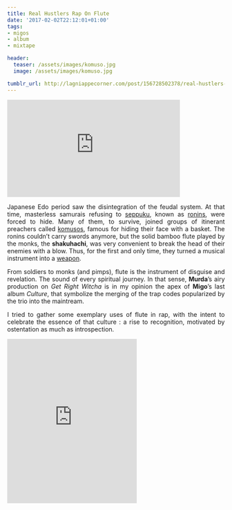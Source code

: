 ```yaml
---
title: Real Hustlers Rap On Flute
date: '2017-02-02T22:12:01+01:00'
tags:
- migos
- album
- mixtape

header:
  teaser: /assets/images/komuso.jpg
  image: /assets/images/komuso.jpg

tumblr_url: http://lagniappecorner.com/post/156728502378/real-hustlers-rap-on-flute-japanese-edo-period-saw
---
```

<p align="justify"><iframe width="400" height="225"  id="youtube_iframe" src="https://www.youtube.com/embed/IZ8i5okObRk?feature=oembed&amp;enablejsapi=1&amp;origin=http://safe.txmblr.com&amp;wmode=opaque" frameborder="0" allowfullscreen></iframe></p>
<p align="justify">Japanese Edo period saw the disintegration of the feudal system. At that time, masterless samurais refusing to <a href="https://en.wikipedia.org/wiki/Seppuku">seppuku</a>, known as <a href="https://en.wikipedia.org/wiki/R%C5%8Dnin">ronins</a>, were forced to hide. Many of them, to survive, joined groups of itinerant preachers called <a href="https://en.wikipedia.org/wiki/Komus%C5%8D">komusos</a>, famous for hiding their face with a basket. The ronins couldn’t carry swords anymore, but the solid bamboo flute played by the monks, the <b>shakuhachi</b>, was very convenient to break the head of their enemies with a blow. Thus, for the first and only time, they turned a musical instrument into a <a href="https://books.google.co.uk/books?id=1utkCwAAQBAJ&amp;pg=PA15&amp;hl=fr&amp;source=gbs_toc_r&amp;cad=3#v=onepage&amp;q&amp;f=false">weapon</a>.<br/></p>
<p align="justify">From soldiers to monks (and pimps), flute is the instrument of disguise and revelation. The sound of every spiritual journey. In that sense, <b>Murda</b>’s airy production on <i>Get Right Witcha</i> is in my opinion the apex of <b>Migo</b>’s last album <i>Culture</i>, that<i> </i>symbolize the merging of the trap codes popularized by the trio into the maintream.</p>
<p align="justify">I tried to gather some exemplary uses of flute in rap, with the intent to celebrate the essence of that culture : a rise to recognition, motivated by ostentation as much as introspection.</p>
<iframe src="https://open.spotify.com/embed/user/roots381/playlist/4irg2hMecdV0p1H1WFX7rF" width="300" height="380" frameborder="0" allowtransparency="true"></iframe>